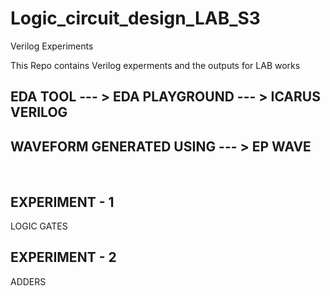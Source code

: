# Logic_circuit_design_LAB_S3
Verilog Experiments

This Repo contains Verilog experments and the outputs for LAB works 


EDA TOOL --- > EDA PLAYGROUND --- > ICARUS VERILOG <br>
--------------------------------------------------

WAVEFORM GENERATED USING  --- > EP WAVE
---------------------------------------


<br>

EXPERIMENT - 1
--------------
LOGIC GATES 

EXPERIMENT - 2
--------------
ADDERS
